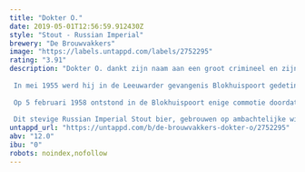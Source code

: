```yaml
---
title: "Dokter O."
date: 2019-05-01T12:56:59.912430Z
style: "Stout - Russian Imperial"
brewery: "De Brouwvakkers"
image: "https://labels.untappd.com/labels/2752295"
rating: "3.91"
description: "Dokter O. dankt zijn naam aan een groot crimineel en zijn gifmoorden die tot levenslange gevangenisstraf veroordeeld werd wegens moord (vergiftiging door cyaankali) op zijn vrouw.  In mei 1955 werd hij in de Leeuwarder gevangenis Blokhuispoort gedetineerd waar hij crimineel Adriaan L. ontmoette die zijn vrouw eveneens door gif (arsenicum) had vermoord.   Op 5 februari 1958 ontstond in de Blokhuispoort enige commotie doordat Adriaan L. dood in zijn cel werd aangetroffen. Hij bleek te zijn vergiftigd met cyaankali. Na een strafrechtelijk onderzoek werd Dokter O. beschuldigd als moordenaar van Adriaan L.  Dit stevige Russian Imperial Stout bier, gebrouwen op ambachtelijke wijze, kenmerkt zich door de fijne smaak van laurierdrop en vanille. Met de juiste mix van hop en moutsoorten heeft zij een eigen karakter. De gitzwarte kleur van dit volmoutige bier refereert aan de daden van Dokter O. "
untappd_url: "https://untappd.com/b/de-brouwvakkers-dokter-o/2752295"
abv: "12.0"
ibu: "0"
robots: noindex,nofollow
---
```

